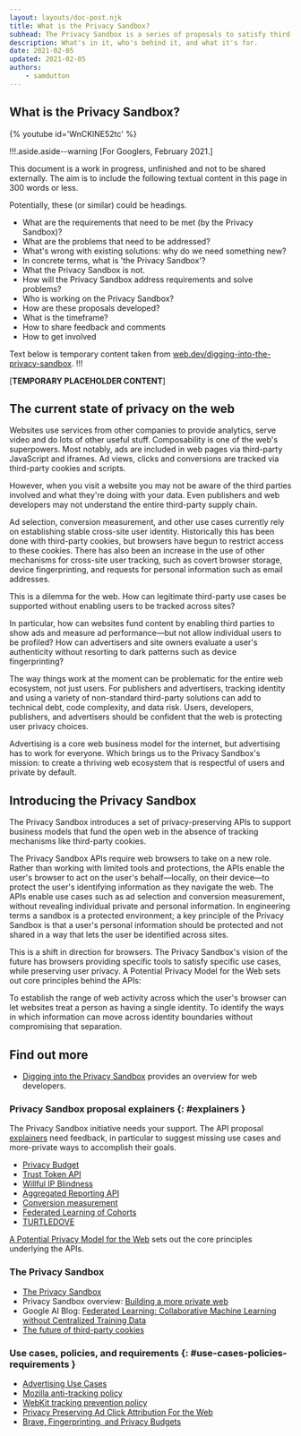 ```yaml
---
layout: layouts/doc-post.njk
title: What is the Privacy Sandbox?
subhead: The Privacy Sandbox is a series of proposals to satisfy third-party use cases without third-party cookies or other tracking mechanisms.
description: What's in it, who's behind it, and what it's for.
date: 2021-02-05
updated: 2021-02-05
authors:
	- samdutton
---
```


## What is the Privacy Sandbox?

{% youtube 
	id='WnCKlNE52tc' 
%}


!!!.aside.aside--warning
[For Googlers, February 2021.]

This document is a work in progress, unfinished and not to be shared externally.
The aim is to include the following textual content in this page in 300 words or less. 

Potentially, these (or similar) could be headings.

* What are the requirements that need to be met (by the Privacy Sandbox)?
* What are the problems that need to be addressed?
* What's wrong with existing solutions: why do we need something new?
* In concrete terms, what is 'the Privacy Sandbox'? 
* What the Privacy Sandbox is not.
* How will the Privacy Sandbox address requirements and solve problems?
* Who is working on the Privacy Sandbox?
* How are these proposals developed?
* What is the timeframe?
* How to share feedback and comments
* How to get involved

Text below is temporary content taken from [web.dev/digging-into-the-privacy-sandbox](https://web.dev/digging-into-the-privacy-sandbox/).
!!!

[**TEMPORARY PLACEHOLDER CONTENT**]


## The current state of privacy on the web

Websites use services from other companies to provide analytics, serve video and do lots of other useful stuff. Composability is one of the web's superpowers. Most notably, ads are included in web pages via third-party JavaScript and iframes. Ad views, clicks and conversions are tracked via third-party cookies and scripts.

However, when you visit a website you may not be aware of the third parties involved and what they're doing with your data. Even publishers and web developers may not understand the entire third-party supply chain.

Ad selection, conversion measurement, and other use cases currently rely on establishing stable cross-site user identity. Historically this has been done with third-party cookies, but browsers have begun to restrict access to these cookies. There has also been an increase in the use of other mechanisms for cross-site user tracking, such as covert browser storage, device fingerprinting, and requests for personal information such as email addresses.

This is a dilemma for the web. How can legitimate third-party use cases be supported without enabling users to be tracked across sites?

In particular, how can websites fund content by enabling third parties to show ads and measure ad performance—but not allow individual users to be profiled? How can advertisers and site owners evaluate a user's authenticity without resorting to dark patterns such as device fingerprinting?

The way things work at the moment can be problematic for the entire web ecosystem, not just users. For publishers and advertisers, tracking identity and using a variety of non-standard third-party solutions can add to technical debt, code complexity, and data risk. Users, developers, publishers, and advertisers should be confident that the web is protecting user privacy choices.

Advertising is a core web business model for the internet, but advertising has to work for everyone. Which brings us to the Privacy Sandbox's mission: to create a thriving web ecosystem that is respectful of users and private by default.

## Introducing the Privacy Sandbox

The Privacy Sandbox introduces a set of privacy-preserving APIs to support business models that fund the open web in the absence of tracking mechanisms like third-party cookies.

The Privacy Sandbox APIs require web browsers to take on a new role. Rather than working with limited tools and protections, the APIs enable the user's browser to act on the user's behalf—locally, on their device—to protect the user's identifying information as they navigate the web. The APIs enable use cases such as ad selection and conversion measurement, without revealing individual private and personal information. In engineering terms a sandbox is a protected environment; a key principle of the Privacy Sandbox is that a user's personal information should be protected and not shared in a way that lets the user be identified across sites.

This is a shift in direction for browsers. The Privacy Sandbox's vision of the future has browsers providing specific tools to satisfy specific use cases, while preserving user privacy. A Potential Privacy Model for the Web sets out core principles behind the APIs:

To establish the range of web activity across which the user's browser can let websites treat a person as having a single identity.
To identify the ways in which information can move across identity boundaries without compromising that separation.

## Find out more

* [Digging into the Privacy Sandbox](web.dev/digging-into-the-privacy-sandbox) provides an overview for web developers.

### Privacy Sandbox proposal explainers {: #explainers }

The Privacy Sandbox initiative needs your support. The API proposal [explainers](https://blog.chromium.org/2019/08/potential-uses-for-privacy-sandbox.html) need feedback, in particular to suggest missing use cases and more-private ways to accomplish their goals.

* [Privacy Budget](https://github.com/bslassey/privacy-budget)
* [Trust Token API](https://github.com/dvorak42/trust-token-api)
* [Willful IP Blindness](https://github.com/bslassey/ip-blindness)
* [Aggregated Reporting API](https://github.com/csharrison/aggregate-reporting-api)
* [Conversion measurement](https://github.com/csharrison/conversion-measurement-api)
* [Federated Learning of Cohorts](https://github.com/jkarlin/floc)
* [TURTLEDOVE](https://github.com/michaelkleber/turtledove)

[A Potential Privacy Model for the Web](https://github.com/michaelkleber/privacy-model) sets out the core principles underlying the APIs.


### The Privacy Sandbox

* [The Privacy Sandbox](https://www.chromium.org/Home/chromium-privacy/privacy-sandbox)
* Privacy Sandbox overview: [Building a more private web](https://www.blog.google/products/chrome/building-a-more-private-web/)
* Google AI Blog: [Federated Learning: Collaborative Machine Learning without Centralized Training Data](https://ai.googleblog.com/2017/04/federated-learning-collaborative.html)
* [The future of third-party cookies](https://blog.chromium.org/2019/10/developers-get-ready-for-new.html)

### Use cases, policies, and requirements {: #use-cases-policies-requirements }

* [Advertising Use Cases](https://github.com/w3c/web-advertising/blob/master/support_for_advertising_use_cases.md)
* [Mozilla anti-tracking policy](https://wiki.mozilla.org/Security/Anti_tracking_policy)
* [WebKit tracking prevention policy](https://webkit.org/tracking-prevention-policy/)
* [Privacy Preserving Ad Click Attribution For the Web](https://webkit.org/blog/8943/privacy-preserving-ad-click-attribution-for-the-web/)
* [Brave, Fingerprinting, and Privacy Budgets](https://brave.com/brave-fingerprinting-and-privacy-budgets/)